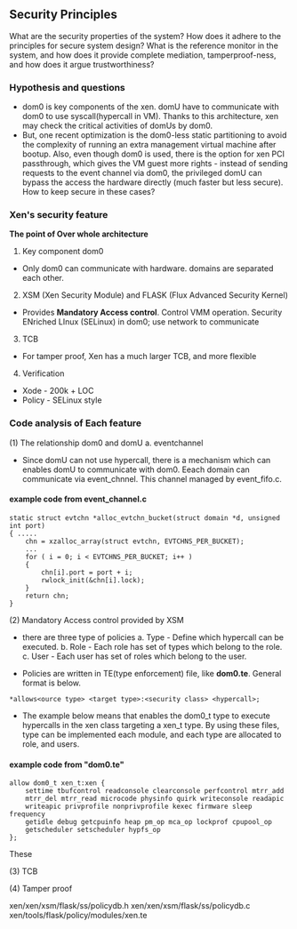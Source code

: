 ## Security Principles
What are the security properties of the system? How does it adhere to the principles for secure system design? What is the reference monitor in the system, and how does it provide complete mediation, tamperproof-ness, and how does it argue trustworthiness?

### Hypothesis and questions
- dom0 is key components of the xen. domU have to communicate with dom0 to use syscall(hypercall in VM). Thanks to this architecture, xen may check the critical activities of domUs by dom0.
- But, one recent optimization is the dom0-less static partitioning to avoid the complexity of running an extra management virtual machine after bootup. Also, even though dom0 is used, there is the option for xen PCI passthrough, which gives the VM guest more rights - instead of sending requests to the event channel via dom0, the privileged domU can bypass the access the hardware directly (much faster but less secure). How to keep secure in these cases?

### Xen's security feature
**The point of Over whole architecture**
1. Key component dom0
 - Only dom0 can communicate with hardware. domains are separated each other.

2. XSM (Xen Security Module) and FLASK (Flux Advanced Security Kernel)
 - Provides **Mandatory Access control**. Control VMM operation. Security ENriched LInux (SELinux) in dom0; use network to communicate

3. TCB
 - For tamper proof, Xen has a much larger TCB, and more flexible

4. Verification
 - Xode - 200k + LOC
 - Policy - SELinux style

### Code analysis of Each feature
(1) The relationship dom0 and domU
a. eventchannel
- Since domU can not use hypercall, there is a mechanism which can enables domU to communicate with dom0. Eeach domain can communicate via event_chnnel. This channel managed by event_fifo.c.

#### example code from event_channel.c
```
static struct evtchn *alloc_evtchn_bucket(struct domain *d, unsigned int port)
{ .....
    chn = xzalloc_array(struct evtchn, EVTCHNS_PER_BUCKET);
    ...
    for ( i = 0; i < EVTCHNS_PER_BUCKET; i++ )
    {
        chn[i].port = port + i;
        rwlock_init(&chn[i].lock);
    }
    return chn;
}
```

(2) Mandatory Access control provided by XSM
- there are three type of policies
 a. Type  - Define which hypercall can be executed.
 b. Role  - Each role has set of types which belong to the role.
 c. User  - Each user has set of roles which belong to the user.

- Policies are written in TE(type enforcement) file, like **dom0.te**. General format is below.
```
*allows<ource type> <target type>:<security class> <hypercall>; 
```
- The example below means that enables the dom0_t type to execute hypercalls in the xen class targeting a xen_t type. By using these files, type can be implemented each module, and each type are allocated to role, and users.  

#### example code from "dom0.te"
```
allow dom0_t xen_t:xen {
	settime tbufcontrol readconsole clearconsole perfcontrol mtrr_add
	mtrr_del mtrr_read microcode physinfo quirk writeconsole readapic
	writeapic privprofile nonprivprofile kexec firmware sleep frequency
	getidle debug getcpuinfo heap pm_op mca_op lockprof cpupool_op
	getscheduler setscheduler hypfs_op
};
```
These 



(3) TCB


(4) Tamper proof


<Key source cord>
xen/xen/xsm/flask/ss/policydb.h
xen/xen/xsm/flask/ss/policydb.c
xen/tools/flask/policy/modules/xen.te
 
